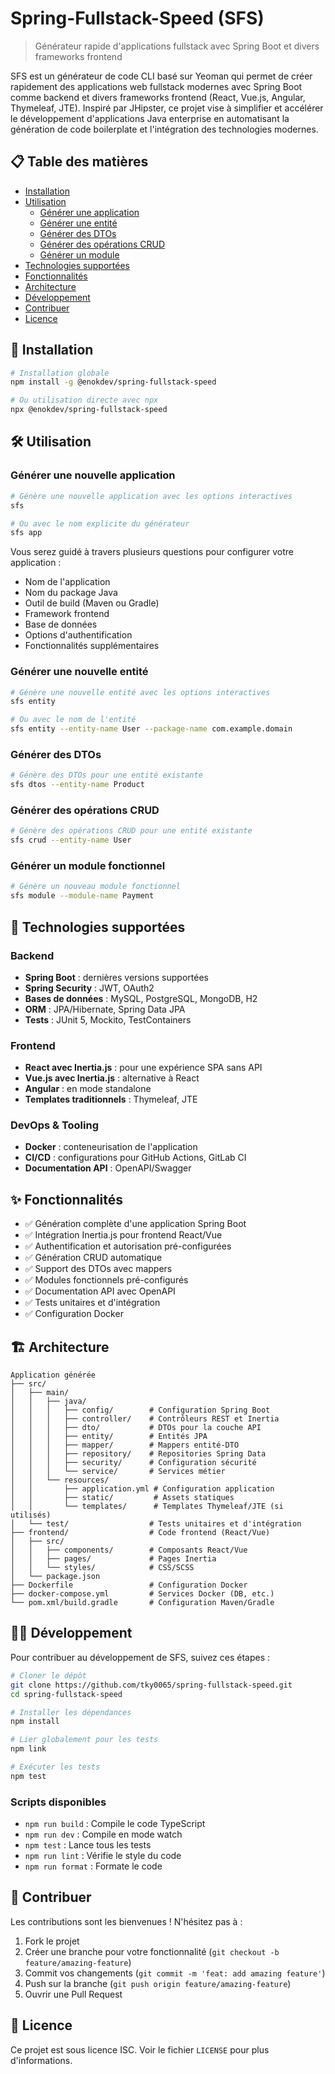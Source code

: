 # Spring-Fullstack-Speed (SFS)

> Générateur rapide d'applications fullstack avec Spring Boot et divers frameworks frontend

SFS est un générateur de code CLI basé sur Yeoman qui permet de créer rapidement des applications web fullstack modernes avec Spring Boot comme backend et divers frameworks frontend (React, Vue.js, Angular, Thymeleaf, JTE). Inspiré par JHipster, ce projet vise à simplifier et accélérer le développement d'applications Java enterprise en automatisant la génération de code boilerplate et l'intégration des technologies modernes.

## 📋 Table des matières

- [Installation](#installation)
- [Utilisation](#utilisation)
  - [Générer une application](#générer-une-nouvelle-application)
  - [Générer une entité](#générer-une-nouvelle-entité)
  - [Générer des DTOs](#générer-des-dtos)
  - [Générer des opérations CRUD](#générer-des-opérations-crud)
  - [Générer un module](#générer-un-module-fonctionnel)
- [Technologies supportées](#technologies-supportées)
- [Fonctionnalités](#fonctionnalités)
- [Architecture](#architecture)
- [Développement](#développement)
- [Contribuer](#contribuer)
- [Licence](#licence)

## 🚀 Installation

```bash
# Installation globale
npm install -g @enokdev/spring-fullstack-speed

# Ou utilisation directe avec npx
npx @enokdev/spring-fullstack-speed
```

## 🛠️ Utilisation

### Générer une nouvelle application

```bash
# Génère une nouvelle application avec les options interactives
sfs

# Ou avec le nom explicite du générateur
sfs app
```

Vous serez guidé à travers plusieurs questions pour configurer votre application :
- Nom de l'application
- Nom du package Java
- Outil de build (Maven ou Gradle)
- Framework frontend
- Base de données
- Options d'authentification
- Fonctionnalités supplémentaires

### Générer une nouvelle entité

```bash
# Génère une nouvelle entité avec les options interactives
sfs entity

# Ou avec le nom de l'entité
sfs entity --entity-name User --package-name com.example.domain
```

### Générer des DTOs

```bash
# Génère des DTOs pour une entité existante
sfs dtos --entity-name Product
```

### Générer des opérations CRUD

```bash
# Génère des opérations CRUD pour une entité existante
sfs crud --entity-name User
```

### Générer un module fonctionnel

```bash
# Génère un nouveau module fonctionnel
sfs module --module-name Payment
```

## 🔧 Technologies supportées

### Backend
- **Spring Boot** : dernières versions supportées
- **Spring Security** : JWT, OAuth2
- **Bases de données** : MySQL, PostgreSQL, MongoDB, H2
- **ORM** : JPA/Hibernate, Spring Data JPA
- **Tests** : JUnit 5, Mockito, TestContainers

### Frontend
- **React avec Inertia.js** : pour une expérience SPA sans API
- **Vue.js avec Inertia.js** : alternative à React
- **Angular** : en mode standalone
- **Templates traditionnels** : Thymeleaf, JTE

### DevOps & Tooling
- **Docker** : conteneurisation de l'application
- **CI/CD** : configurations pour GitHub Actions, GitLab CI
- **Documentation API** : OpenAPI/Swagger

## ✨ Fonctionnalités

- ✅ Génération complète d'une application Spring Boot
- ✅ Intégration Inertia.js pour frontend React/Vue
- ✅ Authentification et autorisation pré-configurées
- ✅ Génération CRUD automatique
- ✅ Support des DTOs avec mappers
- ✅ Modules fonctionnels pré-configurés
- ✅ Documentation API avec OpenAPI
- ✅ Tests unitaires et d'intégration
- ✅ Configuration Docker

## 🏗️ Architecture

```
Application générée
├── src/
│   ├── main/
│   │   ├── java/
│   │   │   ├── config/        # Configuration Spring Boot
│   │   │   ├── controller/    # Contrôleurs REST et Inertia
│   │   │   ├── dto/           # DTOs pour la couche API
│   │   │   ├── entity/        # Entités JPA
│   │   │   ├── mapper/        # Mappers entité-DTO
│   │   │   ├── repository/    # Repositories Spring Data
│   │   │   ├── security/      # Configuration sécurité
│   │   │   └── service/       # Services métier
│   │   └── resources/
│   │       ├── application.yml # Configuration application
│   │       ├── static/         # Assets statiques
│   │       └── templates/      # Templates Thymeleaf/JTE (si utilisés)
│   └── test/                  # Tests unitaires et d'intégration
├── frontend/                  # Code frontend (React/Vue)
│   ├── src/
│   │   ├── components/        # Composants React/Vue
│   │   ├── pages/             # Pages Inertia
│   │   └── styles/            # CSS/SCSS
│   └── package.json
├── Dockerfile                 # Configuration Docker
├── docker-compose.yml         # Services Docker (DB, etc.)
└── pom.xml/build.gradle       # Configuration Maven/Gradle
```

## 👨‍💻 Développement

Pour contribuer au développement de SFS, suivez ces étapes :

```bash
# Cloner le dépôt
git clone https://github.com/tky0065/spring-fullstack-speed.git
cd spring-fullstack-speed

# Installer les dépendances
npm install

# Lier globalement pour les tests
npm link

# Exécuter les tests
npm test
```

### Scripts disponibles

- `npm run build` : Compile le code TypeScript
- `npm run dev` : Compile en mode watch
- `npm test` : Lance tous les tests
- `npm run lint` : Vérifie le style du code
- `npm run format` : Formate le code

## 🤝 Contribuer

Les contributions sont les bienvenues ! N'hésitez pas à :

1. Fork le projet
2. Créer une branche pour votre fonctionnalité (`git checkout -b feature/amazing-feature`)
3. Commit vos changements (`git commit -m 'feat: add amazing feature'`)
4. Push sur la branche (`git push origin feature/amazing-feature`)
5. Ouvrir une Pull Request

## 📄 Licence

Ce projet est sous licence ISC. Voir le fichier `LICENSE` pour plus d'informations.
